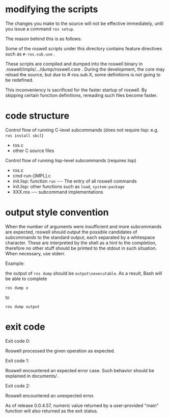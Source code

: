 

# modifying the scripts

The changes you make to the source will not be effective immediately, until you issue a command `ros setup`.

The reason behind this is as follows:

Some of the roswell scripts under this directory contains feature directives such as `#-ros.sub.use` .

These scripts are compiled and dumped into the roswell binary in .roswell/impls/.../dump/roswell.core .
During the development, 
the core may reload the source, but due to #-ros.sub.X, some definitions is not going to be redefined.

This inconveniency is sacrificed for the faster startup of roswell.
By skipping certain function definitions, rereading such files become faster.

# code structure

Control flow of running C-level subcommands (does not require lisp: e.g. `ros install sbcl`)

* ros.c
* other C source files

Control flow of running lisp-level subcommands (requires lisp)

* ros.c
* cmd-run-[IMPL].c
* init.lisp: function `run` --- The entry of all roswell commands
* init.lisp: other functions such as `load`, `system-package`
* XXX.ros --- subcommand implementations

# output style convention

When the number of arguments were insufficient and more subcommands are
expected, roswell should output the possible candidates of subcommands to
the standard output, each separated by a whitespace character. These are
interpreted by the shell as a hint to the completion, therefore no other
stuff should be printed to the stdout in such situation. When necessary,
use stderr.

Example:

the output of `ros dump` should be `output\nexecutable`. As a result,
Bash will be able to complete

`ros dump o`

to 

`ros dump output`


# exit code

Exit code 0:

Roswell processed the given operation as expected.

Exit code 1:

Roswell encountered an expected error case.
Such behavior should be explained in documents/ .

Exit code 2:

Roswell encountered an unexpected error.

As of release 0.0.4.57, numeric value returned by a user-provided "main"
function will also returned as the exit status.

